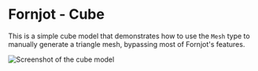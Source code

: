 # Fornjot - Cube

This is a simple cube model that demonstrates how to use the `Mesh` type to manually generate a triangle mesh, bypassing most of Fornjot's features.

![Screenshot of the cube model](https://github.com/hannobraun/fornjot/blob/main/models/cube/cube.png)
